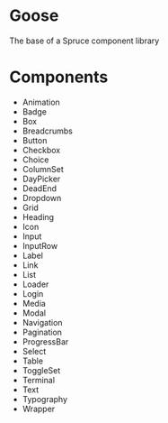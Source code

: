 # Goose
The base of a Spruce component library

# Components
* Animation
* Badge
* Box
* Breadcrumbs
* Button
* Checkbox
* Choice
* ColumnSet
* DayPicker
* DeadEnd
* Dropdown
* Grid
* Heading
* Icon
* Input
* InputRow
* Label
* Link
* List
* Loader
* Login
* Media
* Modal
* Navigation
* Pagination
* ProgressBar
* Select
* Table
* ToggleSet
* Terminal
* Text
* Typography
* Wrapper
